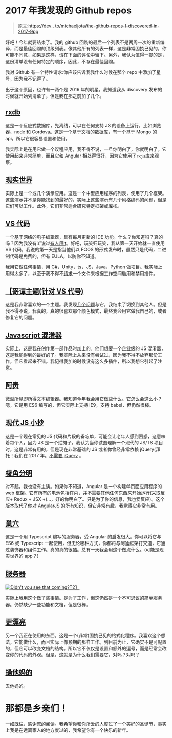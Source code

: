 # 2017 年我发现的 Github repos

> 原文:[https://dev . to/michaeljota/the-github-repos-I-discovered-in-2017-9pp](https://dev.to/michaeljota/the-github-repos-i-discovered-in-2017-9pp)

好吧！今年就要结束了。我的 github 回购的最后一个列表不是两周一次的重新编译，而是最佳回购的顶级列表。像其他所有的列表一样，这是非常固执己见的，你可能不同意，如果是这样，请在下面的评论中留下。另外，我认为值得一提的是，这份清单没有任何特定的顺序，因此，不存在最佳回购。

我对 Github 有一个特性请求:你应该告诉我我什么时候在那个 repo 中添加了星号，因为我不记得了。

出于这个原因，也许有一两个是 2016 年的明星。我知道我从 discovery 发布的时候就开始列清单了，但是我在那之前加了几个。

## [](#rxdb)[rxdb](https://github.com/pubkey/rxdb)

这是一个反应式数据库，先离线，可以在任何支持 JS 的设备上运行，比如浏览器、node 和 Cordova。这是一个基于文档的数据库，有一个基于 Mongo 的 api，所以它很容易设置和使用。

我实际上是在用它做一个议程应用，我不得不说，一旦你明白了，你就明白了。它使用起来非常简单，而且它和 Angular 相处得很好，因为它使用了`rxjs`库来观察。

## [](#real-world)[现实世界](https://github.com/gothinkster/realworld)

实际上是一个或几个演示应用。这是一个中型应用程序的列表，使用了几个框架。这些演示并不是你能找到的最好的，实际上这些演示有几个风格编码的问题，但是它们可以工作。此外，它们非常适合研究特定框架或库栈。

## [](#vs-code)[VS 代码](https://github.com/Microsoft/vscode)

一个基于网络的电子编辑器，具有每月更新的 IDE 功能。什么？你知道吗？真的吗？因为我没有听说过[有人用](https://stateofjs.com/2017/other-tools/)[it](https://dev.to/ben/why-i-switched-from-atom-to-visual-studio-code)。好吧，玩笑归玩笑，我从第一天开始就一直使用 VS 代码，我说的第一天是指当他们以 FOOS 的形式发布时，虽然只是代码，二进制代码是免费的，但有 EULA，以防你不知道。

我用它做任何事情，用 C#，Unity，ts，JS，Java，Python 做项目。我实际上用得太多了，以至于我不得不[请求](https://github.com/Microsoft/vscode/issues/40239)一个文件来根据工作空间启用和禁用插件。

## [](#gotham-theme-for-vs-code)[【哥谭主题(针对 VS 代号)](https://github.com/alireza-ahmadi/vscode-theme-gotham)

这是我非常喜欢的一个主题。我发现[几个问题](https://github.com/alireza-ahmadi/vscode-theme-gotham/issues)与它，我结束了切换到其他人。但是我不得不说，我真的，真的很喜欢那个颜色模式，最终我会用它做我自己的，或者修复它的问题。

## [](#javascript-obfuscator)[Javascript 混淆器](https://github.com/javascript-obfuscator/javascript-obfuscator)

实际上，这是我在创作第一部作品时加上的。他们想要一个企业级的 JS 混淆器，这是我能得到的最好的了。我实际上从来没有尝试过，因为我不得不放弃那份工作，但它看起来不错。我记得我加的时候没有这么多插件，所以我想它引起了注意。

## [](#pell)[阿贵](https://github.com/jaredreich/pell)

微型所见即所得文本编辑器。我知道今年我会用它做些什么。它怎么会这么小？嗯，它是用 ES6 编写的，但它实际上支持 IE9，支持 babel，但仍然很棒。

## [](#modern-js-cheatsheet)[现代 JS 小抄](https://github.com/mbeaudru/modern-js-cheatsheet)

这是一个现在常见的 JS 代码和片段的备忘单，可能会让老年人感到困惑，这意味着每个人，因为 JS 是一个烂摊子。我认为当你试图理解一个现代的 JS/TS 项目时，这是非常有用的，但是现在非常基础的 JS 或者你曾经非常依赖 jQuery(拜托！我们在 2017 年。[不需要 jQuery](http://youmightnotneedjquery.com/) 。

## [](#angular)[棱角分明](https://github.com/angular/angular)

对不起，我也没有主演。如果你不知道，Angular 是一个构建单页面应用程序的 web 框架。它有所有的电池包括在内，并不需要其他任何东西来开始运行(采取反应+ Redux + JSX +)...，好的你明白了。只是为了你的信息，我也爱反应)。这个版本取代了你对 AngularJS 的所有知识，但它非常有趣，我觉得它非常有用。

## [](#nest)[巢穴](https://github.com/nestjs/nest)

这是一个用 Typescript 编写的服务器，受 Angular 的启发很大。你可以将它与 ES6 或 Typescript 一起使用，但无论哪种方式，你都将与阿迪框架打交道，它通过装饰器和组件工作。真的真的很酷。总有一天我会用这个做点什么。(可能是现实世界的 app？)

## [](#server)[服务器](https://github.com/franciscop/server)

[![Didn't you see that coming?](../Images/2cc78935678af95c40b96b0b7121f51b.png)T2】](https://res.cloudinary.com/practicaldev/image/fetch/s--3lN6e6s---/c_limit%2Cf_auto%2Cfl_progressive%2Cq_66%2Cw_880/https://78.media.tumblr.com/9fc321268217c99e07277a6c61c2104e/tumblr_npnmo4fxxY1uvu8t2o1_500.gif)

实际上我用这个做了些事情。是为了工作，但这仍然是一个不可思议的简单服务器。仍然缺少一些功能和文档，但是很棒。

## [](#prettier)[更漂亮](https://github.com/prettier/prettier)

另一个我正在使用的东西。这是一个(非常)固执己见的格式化程序。我喜欢这个想法，它能做什么，而且实际上像预期的那样工作。到目前为止，它确实不是可配置的，但它可以改变文档的结构。所以它不仅仅是设置和额外的逗号，而是经常会改变你的代码的外观。但是，这就是为什么我们需要它，对吗？对吗？

## [](#fuck-it)[操他妈的](https://github.com/mattdiamond/fuckitjs)

去他妈的。

# [](#thats-all-folks)那都是乡亲们！

一如既往，感谢您的阅读。我希望你和你所爱的人度过了一个美好的圣诞节，事实上我是在远离家人的地方度过的，我希望你有一个快乐的新年。